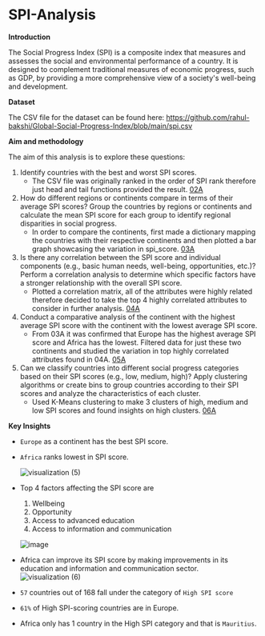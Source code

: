 # SPI-Analysis
**Introduction**

The Social Progress Index (SPI) is a composite index that measures and assesses the social and environmental performance of a country. It is designed to complement traditional measures of economic progress, such as GDP, by providing a more comprehensive view of a society's well-being and development.

**Dataset**

The CSV file for the dataset can be found here: https://github.com/rahul-bakshi/Global-Social-Progress-Index/blob/main/spi.csv

**Aim and methodology**

The aim of this analysis is to explore these questions:

1. Identify countries with the best and worst SPI scores.
   - The CSV file was originally ranked in the order of SPI rank therefore just head and tail functions provided the result. [02A](https://github.com/smahi3003/SPI-Analysis/blob/main/NBS/02A_basic_stats.ipynb)
2. How do different regions or continents compare in terms of their average SPI scores? Group the countries by regions or continents and calculate the mean SPI score for each group to identify regional disparities in social progress.
   - In order to compare the continents, first made a dictionary mapping the countries with their respective continents and then plotted a bar graph showcasing the variation in spi_score. [03A](https://github.com/smahi3003/SPI-Analysis/blob/main/NBS/03A_continent_spi_score.ipynb)
3. Is there any correlation between the SPI score and individual components (e.g., basic human needs, well-being, opportunities, etc.)? Perform a correlation analysis to determine which specific factors have a stronger relationship with the overall SPI score.
   - Plotted a correlation matrix, all of the attributes were highly related therefore decided to take the top 4 highly correlated attributes to consider in further analysis. [04A](https://github.com/smahi3003/SPI-Analysis/blob/main/NBS/04A_correlation_spi.ipynb)
4. Conduct a comparative analysis of the continent with the highest average SPI score with the continent with the lowest average SPI score.
   - From 03A it was confirmed that Europe has the highest average SPI score and Africa has the lowest. Filtered data for just these two continents and studied the variation in top highly correlated attributes found in 04A. [05A](https://github.com/smahi3003/SPI-Analysis/blob/main/NBS/05A_eur_afr.ipynb)
6. Can we classify countries into different social progress categories based on their SPI scores (e.g., low, medium, high)? Apply clustering algorithms or create bins to group countries according to their SPI scores and analyze the characteristics of each cluster.
   - Used K-Means clustering to make 3 clusters of high, medium and low SPI scores and found insights on high clusters. [06A](https://github.com/smahi3003/SPI-Analysis/blob/main/NBS/06A_clustering.ipynb)

**Key Insights**
* `Europe` as a continent has the best SPI score.
- `Africa` ranks lowest in SPI score.
  
  ![visualization (5)](https://github.com/smahi3003/SPI-Analysis/assets/36812924/97c4ca69-c16f-4225-96f7-6ee9567d52c2)

- Top 4 factors affecting the SPI score are
    1. Wellbeing
    2. Opportunity
    3. Access to advanced education
    4. Access to information and communication
       
   ![image](https://github.com/smahi3003/SPI-Analysis/assets/36812924/c959eb1b-0022-49f1-9cd1-ee646cc79f4f)


- Africa can improve its SPI score by making improvements in its education and information and communication sector.
  ![visualization (6)](https://github.com/smahi3003/SPI-Analysis/assets/36812924/b9e607c7-909e-4fea-83eb-ba0a925f546a)

- `57` countries out of 168 fall under the category of `High SPI score`
- `61%` of High SPI-scoring countries are in Europe.
- Africa only has 1 country in the High SPI category and that is `Mauritius`.
